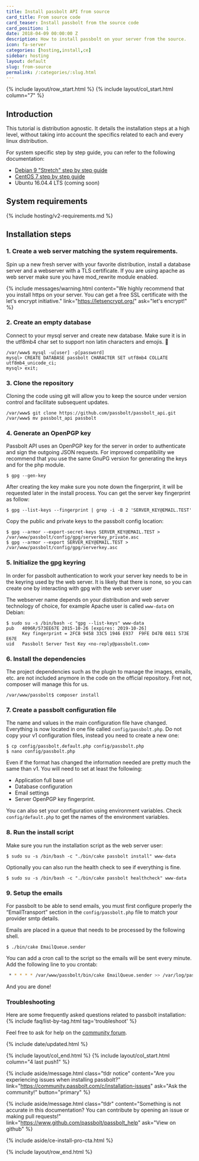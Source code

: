 ```yaml
---
title: Install passbolt API from source
card_title: From source code
card_teaser: Install passbolt from the source code
card_position: 1
date: 2018-04-09 00:00:00 Z
description: How to install passbolt on your server from the source.
icon: fa-server
categories: [hosting,install,ce]
sidebar: hosting
layout: default
slug: from-source
permalink: /:categories/:slug.html
---
```


{% include layout/row_start.html %}
{% include layout/col_start.html column="7" %}

## Introduction
This tutorial is distribution agnostic. It details the installation steps at a high level, without
taking into account the specifics related to each and every linux distribution.

For system specific step by step guide, you can refer to the following documentation:
- [Debian 9 "Stretch" step by step guide](/hosting/install/ce/debian-9-stretch.html)
- [CentOS 7 step by step guide](/hosting/install/ce/centos-7.html)
- Ubuntu 16.04.4 LTS (coming soon)

## System requirements

{% include hosting/v2-requirements.md %}

## Installation steps

### 1. Create a web server matching the system requirements.

Spin up a new fresh server with your favorite distribution, install a database server
and a webserver with a TLS certificate. If you are using apache as web server make sure you 
have mod_rewrite module enabled.

{% include messages/warning.html
    content="We highly recommend that you install https on your server. You can get a free SSL certificate with the let's encrypt initiative."
    link="https://letsencrypt.org/"
    ask="let's encrypt!"
%}

### 2. Create an empty database

Connect to your mysql server and create new database. Make sure it is in the utf8mb4 char set to
support non latin characters and emojis. 👏

```shell
/var/www$ mysql -u[user] -p[password]
mysql> CREATE DATABASE passbolt CHARACTER SET utf8mb4 COLLATE utf8mb4_unicode_ci;
mysql> exit;
```

### 3. Clone the repository

Cloning the code using git will allow you to keep the source under version control and facilitate
subsequent updates.

```shell
/var/www$ git clone https://github.com/passbolt/passbolt_api.git
/var/www$ mv passbolt_api passbolt
```

### 4. Generate an OpenPGP key

Passbolt API uses an OpenPGP key for the server in order to authenticate and sign the outgoing JSON requests.
For improved compatibility we recommend that you use the same GnuPG version for generating the keys and for the 
php module. 

```shell
$ gpg --gen-key
```

After creating the key make sure you note down the fingerprint, it will be requested later in the install process.
You can get the server key fingerprint as follow:

```shell
$ gpg --list-keys --fingerprint | grep -i -B 2 'SERVER_KEY@EMAIL.TEST'
```

Copy the public and private keys to the passbolt config location:

```shell
$ gpg --armor --export-secret-keys SERVER_KEY@EMAIL.TEST > /var/www/passbolt/config/gpg/serverkey_private.asc
$ gpg --armor --export SERVER_KEY@EMAIL.TEST > /var/www/passbolt/config/gpg/serverkey.asc
```

### 5. Initialize the gpg keyring

In order for passbolt authentication to work your server key needs to be in the keyring used by the web server.
It is likely that there is none, so you can create one by interacting with gpg with the web server user

The webserver name depends on your distribution and web server technology of choice, for example Apache user
is called `www-data` on Debian:
```shell
$ sudo su -s /bin/bash -c "gpg --list-keys" www-data
pub   4096R/573EE67E 2015-10-26 [expires: 2019-10-26]
      Key fingerprint = 2FC8 9458 33C5 1946 E937  F9FE D47B 0811 573E E67E
uid   Passbolt Server Test Key <no-reply@passbolt.com>
```

### 6. Install the dependencies

The project dependencies such as the plugin to manage the images, emails, etc. are not included anymore
in the code on the official repository. Fret not, composer will manage this for us.

```shell
/var/www/passbolt$ composer install
```

### 7. Create a passbolt configuration file

The name and values in the main configuration file have changed. Everything is now located in one file called
`config/passbolt.php`. Do not copy your v1 configuration files, instead you need to create a new one:

```shell
$ cp config/passbolt.default.php config/passbolt.php
$ nano config/passbolt.php
```

Even if the format has changed the information needed are pretty much the same than v1.
You will need to set at least the following:
- Application full base url
- Database configuration
- Email settings
- Server OpenPGP key fingerprint.

You can also set your configuration using environment variables.
Check `config/default.php` to get the names of the environment variables.

### 8. Run the install script

Make sure you run the installation script as the web server user:

```shell
$ sudo su -s /bin/bash -c "./bin/cake passbolt install" www-data
```

Optionally you can also run the health check to see if everything is fine.

```shell
$ sudo su -s /bin/bash -c "./bin/cake passbolt healthcheck" www-data
```

### 9. Setup the emails

For passbolt to be able to send emails, you must first configure properly the “EmailTransport” section in the 
`config/passbolt.php` file to match your provider smtp details.

Emails are placed in a queue that needs to be processed by the following shell.
```shell
$ ./bin/cake EmailQueue.sender
```

You can add a cron call to the script so the emails will be sent every minute. 
Add the following line to you crontab:
```bash
 * * * * * /var/www/passbolt/bin/cake EmailQueue.sender >> /var/log/passbolt.log
```

And you are done!


### Troubleshooting

Here are some frequently asked questions related to passbolt installation:
{% include faq/list-by-tag.html tag='troubleshoot' %}

Feel free to ask for help on the [community forum](https://community.passbolt.com/c/installation-issues).

{% include date/updated.html %}

{% include layout/col_end.html %}
{% include layout/col_start.html column="4 last push1" %}

{% include aside/message.html
    class="tldr notice"
    content="Are you experiencing issues when installing passbolt?"
    link="https://community.passbolt.com/c/installation-issues"
    ask="Ask the community!"
    button="primary"
%}

{% include aside/message.html
    class="tldr"
    content="Something is not accurate in this documentation? You can contribute by opening an issue or making pull requests!"
    link="https://www.github.com/passbolt/passbolt_help"
    ask="View on github"
%}

{% include aside/ce-install-pro-cta.html %}

{% include layout/row_end.html %}
